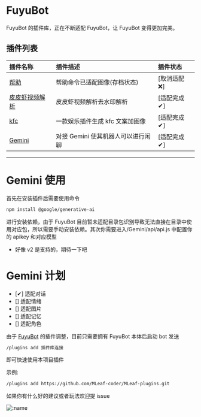 # FuyuBot

FuyuBot 的插件库，正在不断适配 FuyuBot，让 FuyuBot 变得更加完美。

## 插件列表

| 插件名称                                                                     | 插件描述                           | 插件状态      |
| :--------------------------------------------------------------------------- | :--------------------------------- | :------------ |
| [帮助](https://github.com/MLeaf-coder/MLeaf-plugins/tree/main/help)          | 帮助命令已适配图像(存档状态)       | [取消适配 ❌] |
| [皮皮虾视频解析](https://github.com/MLeaf-coder/MLeaf-plugins/tree/main/ppx) | 皮皮虾视频解析去水印解析           | [适配完成 ✔]  |
| [kfc](https://github.com/MLeaf-coder/MLeaf-plugins/tree/main/kfc)            | 一款娱乐插件生成 kfc 文案加图像    | [适配完成 ✔]  |
| [Gemini](https://github.com/MLeaf-coder/MLeaf-plugins/tree/main/Gemini)      | 对接 Gemini 使其机器人可以进行闲聊 | [适配完成 ✔]  |

---

# Gemini 使用

首先在安装插件后需要使用命令

```bash
npm install @google/generative-ai
```

进行安装依赖，由于 FuyuBot 目前暂未适配目录包识别导致无法直接在目录中使用对应包，所以需要手动安装依赖。其次你需要进入/Gemini/api/api.js 中配置你的 apikey 和对应模型

- 好像 v2 是支持的，期待一下吧

# Gemini 计划

- [✔] 适配对话
- [] 适配情绪
- [] 适配图片
- [] 适配记忆
- [] 适配角色

由于 [FuyuBot](https://github.com/CatMoeCircle/FuyuBot) 的插件调整，目前只需要拥有 FuyuBot 本体后启动 bot 发送

```bash
/plugins add 插件库连接
```

即可快速使用本项目插件

示例:

```bash
/plugins add https://github.com/MLeaf-coder/MLeaf-plugins.git
```

如果你有什么好的建议或者玩法欢迎提 issue

![:name](https://count.getloli.com/@MLeaf-plugins?name=MLeaf-plugins&theme=rule34&padding=7&offset=0&align=center&scale=1&pixelated=1&darkmode=auto)
